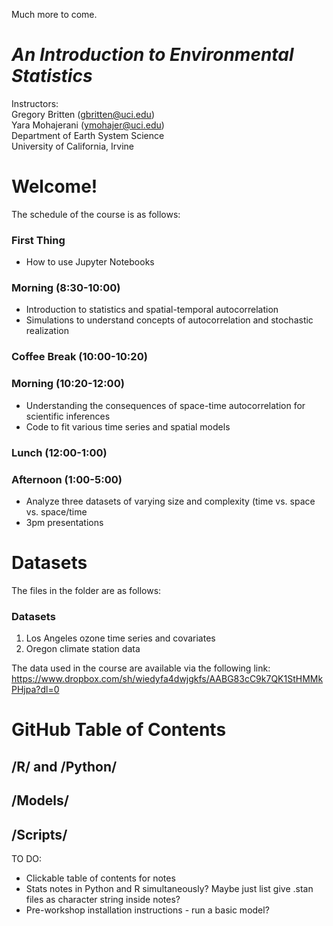 Much more to come.

# *An Introduction to Environmental Statistics*
Instructors: <br />
Gregory Britten (gbritten@uci.edu) <br />
Yara Mohajerani (ymohajer@uci.edu) <br />
Department of Earth System Science <br />
University of California, Irvine 



# Welcome!

The schedule of the course is as follows:

### First Thing 
- How to use Jupyter Notebooks

### Morning (8:30-10:00)
- Introduction to statistics and spatial-temporal autocorrelation
- Simulations to understand concepts of autocorrelation and stochastic realization

### Coffee Break (10:00-10:20)

### Morning (10:20-12:00)
- Understanding the consequences of space-time autocorrelation for scientific inferences
- Code to fit various time series and spatial models 

### Lunch (12:00-1:00)

### Afternoon (1:00-5:00)
- Analyze three datasets of varying size and complexity (time vs. space vs. space/time
- 3pm presentations


# Datasets
The files in the folder are as follows:
### Datasets
1. Los Angeles ozone time series and covariates
2. Oregon climate station data

The data used in the course are available via the following link: https://www.dropbox.com/sh/wiedyfa4dwjgkfs/AABG83cC9k7QK1StHMMkPHjpa?dl=0


# GitHub Table of Contents

## /R/ and /Python/

## /Models/

## /Scripts/



TO DO:
- Clickable table of contents for notes
- Stats notes in Python and R simultaneously? Maybe just list give .stan files as character string inside notes?
- Pre-workshop installation instructions - run a basic model?